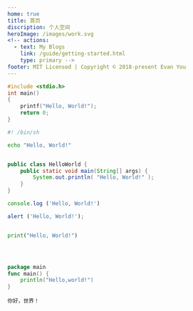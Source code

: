 ```yaml
---
home: true
title: 首页
discription: 个人空间
heroImage: /images/work.svg
<!-- actions:
  - text: My Blogs
    link: /guide/getting-started.html
    type: primary -->
footer: MIT Licensed | Copyright © 2018-present Evan You
---
```



<CodeGroup>
<CodeGroupItem title="我" active>

```c
#include <stdio.h>
int main()
{
    printf("Hello, World!");
    return 0;
}
```

</CodeGroupItem>
<CodeGroupItem title="是" active>

```bash
#! /bin/sh

echo "Hello, World!"



```

</CodeGroupItem>
<CodeGroupItem title="一" active>

```java
public class HelloWorld {
    public static void main(String[] args) { 
        System.out.println( "Hello, World!" );
    }
}

```

</CodeGroupItem>

<CodeGroupItem title="个" active>

```javascript
console.log ('Hello, World!')

alert ('Hello, World!');



```

</CodeGroupItem>

<CodeGroupItem title="程" active>

```python
print("Hello, World!")





```

</CodeGroupItem>

<CodeGroupItem title="序" active>

```go
package main
func main() {
    println("Hello,world!")
}


```

</CodeGroupItem>

<CodeGroupItem title="员" active>

```
你好，世界！





```

</CodeGroupItem>
</CodeGroup>




